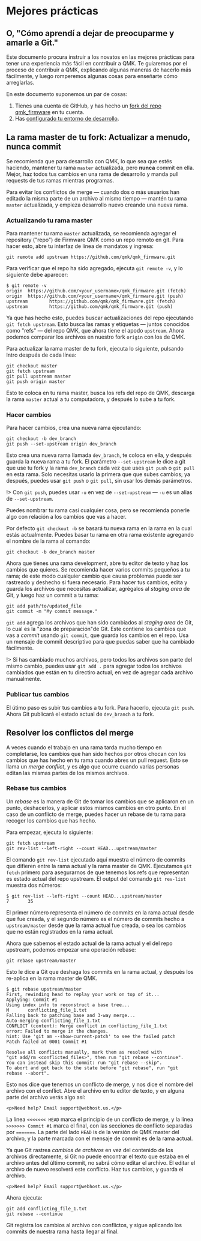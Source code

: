 # Mejores prácticas

## O, "Cómo aprendí a dejar de preocuparme y amarle a Git."

Este documento procura instruir a los novatos en las mejores prácticas para tener una experiencia más fácil en contribuir a QMK. Te guiaremos por el proceso de contribuir a QMK, explicando algunas maneras de hacerlo más fácilmente, y luego romperemos algunas cosas para enseñarte cómo arreglarlas.

En este documento suponemos un par de cosas:

1. Tienes una cuenta de GitHub, y has hecho un [fork del repo qmk_firmware](getting_started_github.md) en tu cuenta.
2. Has [configurado tu entorno de desarrollo](newbs_getting_started.md?id=environment-setup).


## La rama master de tu fork: Actualizar a menudo, nunca commit

Se recomienda que para desarrollo con QMK, lo que sea que estés haciendo, mantener tu rama `master` actualizada, pero **nunca** commit en ella. Mejor, haz todos tus cambios en una rama de desarrollo y manda pull requests de tus ramas mientras programas.

Para evitar los conflictos de merge &mdash; cuando dos o más usuarios han editado la misma parte de un archivo al mismo tiempo &mdash; mantén tu rama `master` actualizada, y empieza desarrollo nuevo creando una nueva rama.

### Actualizando tu rama master

Para mantener tu rama `master` actualizada, se recomienda agregar el repository ("repo") de Firmware QMK como un repo remoto en git. Para hacer esto, abre tu interfaz de línea de mandatos y ingresa:
```
git remote add upstream https://github.com/qmk/qmk_firmware.git
```

Para verificar que el repo ha sido agregado, ejecuta `git remote -v`, y lo siguiente debe aparecer:

```
$ git remote -v
origin  https://github.com/<your_username>/qmk_firmware.git (fetch)
origin  https://github.com/<your_username>/qmk_firmware.git (push)
upstream        https://github.com/qmk/qmk_firmware.git (fetch)
upstream        https://github.com/qmk/qmk_firmware.git (push)
```

Ya que has hecho esto, puedes buscar actualizaciones del repo ejecutando `git fetch upstream`. Esto busca las ramas y etiquetas &mdash; juntos conocidos como "refs" &mdash; del repo QMK, que ahora tiene el apodo `upstream`. Ahora podemos comparar los archivos en nuestro fork `origin` con los de QMK.

Para actualizar la rama master de tu fork, ejecuta lo siguiente, pulsando Intro después de cada línea:

```
git checkout master
git fetch upstream
git pull upstream master
git push origin master
```

Esto te coloca en tu rama master, busca los refs del repo de QMK, descarga la rama `master` actual a tu computadora, y después lo sube a tu fork.

### Hacer cambios

Para hacer cambios, crea una nueva rama ejecutando:

```
git checkout -b dev_branch
git push --set-upstream origin dev_branch
```

Esto crea una nueva rama llamada `dev_branch`, te coloca en ella, y después guarda la nueva rama a tu fork. El parámetro `--set-upstream` le dice a git que use tu fork y la rama `dev_branch` cada vez que uses `git push` o `git pull` en esta rama. Solo necesitas usarlo la primera que que subes cambios; ya después, puedes usar `git push` o `git pull`, sin usar los demás parámetros.

!> Con `git push`, puedes usar `-u` en vez de `--set-upstream` &mdash; `-u` es un alias de `--set-upstream`.

Puedes nombrar tu rama casi cualquier cosa, pero se recomienda ponerle algo con relación a los cambios que vas a hacer.

Por defecto `git checkout -b` se basará tu nueva rama en la rama en la cual estás actualmente. Puedes basar tu rama en otra rama existente agregando el nombre de la rama al comando:

```
git checkout -b dev_branch master
```

Ahora que tienes una rama development, abre tu editor de texto y haz los cambios que quieres. Se recomienda hacer varios commits pequeños a tu rama; de este modo cualquier cambio que causa problemas puede ser rastreado y deshecho si fuera necesario. Para hacer tus cambios, edita y guarda los archivos que necesitas actualizar, agrégalos al *staging area* de Git, y luego haz un commit a tu rama:

```
git add path/to/updated_file
git commit -m "My commit message."
```
`git add` agrega los archivos que han sido cambiados al *staging area* de Git, lo cual es la "zona de preparación"de Git. Este contiene los cambios que vas a *commit* usando `git commit`, que guarda los cambios en el repo. Usa un mensaje de commit descriptivo para que puedas saber que ha cambiado fácilmente.

!> Si has cambiado muchos archivos, pero todos los archivos son parte del mismo cambio, puedes usar `git add .` para agregar todos los archivos cambiados que están en tu directiro actual, en vez de agregar cada archivo manualmente.

### Publicar tus cambios

El útimo paso es subir tus cambios a tu fork. Para hacerlo, ejecuta `git push`. Ahora Git publicará el estado actual de `dev_branch` a tu fork.


## Resolver los conflictos del merge

A veces cuando el trabajo en una rama tarda mucho tiempo en completarse,  los cambios que han sido hechos por otros chocan con los cambios que has hecho en tu rama cuando abres un pull request. Esto se llama un *merge conflict*, y es algo que ocurre cuando varias personas editan las mismas partes de los mismos archivos.

### Rebase tus cambios

Un *rebase* es la manera de Git de tomar los cambios que se aplicaron en un punto, deshacerlos, y aplicar estos mismos cambios en otro punto. En el caso de un conflicto de merge, puedes hacer un rebase de tu rama para recoger los cambios que has hecho.

Para empezar, ejecuta lo siguiente:

```
git fetch upstream
git rev-list --left-right --count HEAD...upstream/master
```

El comando `git rev-list` ejecutado aquí muestra el número de commits que difieren entre la rama actual y la rama master de QMK. Ejecutamos `git fetch` primero para asegurarnos de que tenemos los refs que representan es estado actual del repo upstream. El output del comando `git rev-list` muestra dos números:

```
$ git rev-list --left-right --count HEAD...upstream/master
7       35
```

El primer número representa el número de commits en la rama actual desde que fue creada, y el segundo número es el número de commits hecho a `upstream/master` desde que la rama actual fue creada, o sea los cambios que no están registrados en la rama actual.

Ahora que sabemos el estado actual de la rama actual y el del repo upstream, podemos empezar una operación rebase:

```
git rebase upstream/master
```
Esto le dice a Git que deshaga los commits en la rama actual, y después los re-aplica en la rama master de QMK.

```
$ git rebase upstream/master
First, rewinding head to replay your work on top of it...
Applying: Commit #1
Using index info to reconstruct a base tree...
M       conflicting_file_1.txt
Falling back to patching base and 3-way merge...
Auto-merging conflicting_file_1.txt
CONFLICT (content): Merge conflict in conflicting_file_1.txt
error: Failed to merge in the changes.
hint: Use 'git am --show-current-patch' to see the failed patch
Patch failed at 0001 Commit #1

Resolve all conflicts manually, mark them as resolved with
"git add/rm <conflicted_files>", then run "git rebase --continue".
You can instead skip this commit: run "git rebase --skip".
To abort and get back to the state before "git rebase", run "git rebase --abort".
```

Esto nos dice que tenemos un conflicto de merge, y nos dice el nombre del archivo con el conflict. Abre el archivo en tu editor de texto, y en alguna parte del archivo verás algo así:

```
<p>Need help? Email support@webhost.us.</p>
```
La línea `<<<<<<< HEAD` marca el principio de un conflicto de merge, y la línea `>>>>>>> Commit #1` marca el final, con las secciones de conflicto separadas por `=======`. La parte del lado `HEAD` is de la versión de QMK master del archivo, y la parte marcada con el mensaje de commit es de la rama actual.

Ya que Git rastrea *cambios de archivos* en vez del contenido de los archivos directamente, si Git no puede encontrar el texto que estaba en el archivo antes del último commit, no sabrá cómo editar el archivo. El editar el archivo de nuevo resolverá este conflicto. Haz tus cambios, y guarda el archivo.

```
<p>Need help? Email support@webhost.us.</p>
```

Ahora ejecuta:

```
git add conflicting_file_1.txt
git rebase --continue
```

Git registra los cambios al archivo con conflictos, y sigue aplicando los commits de nuestra rama hasta llegar al final.
